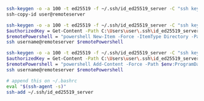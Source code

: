 ``` bash title="configure ssh key-based authentication (*nix)"
ssh-keygen -o -a 100 -t ed25519 -f ~/.ssh/id_ed25519_server -C "ssh key for remote server access"
ssh-copy-id user@remoteserver
```

``` bash title="configure ssh key-based authentication (windows-standard user)"
ssh-keygen -o -a 100 -t ed25519 -f ~/.ssh/id_ed25519_server -C "ssh key for remote server access"
$authorizedKey = Get-Content -Path C:\Users\user\.ssh\id_ed25519_server.pub
$remotePowershell = "powershell New-Item -Force -ItemType Directory -Path C:\Users\user\.ssh; Add-Content -Force -Path C:\Users\user\.ssh\authorized_keys -Value '$authorizedKey'"
ssh username@remoteserver $remotePowershell
```

``` bash title="configure ssh key-based authentication (windows-admin user)"
ssh-keygen -o -a 100 -t ed25519 -f ~/.ssh/id_ed25519_server -C "ssh key for remote server access"
$authorizedKey = Get-Content -Path C:\Users\user\.ssh\id_ed25519_server.pub
$remotePowershell = "powershell Add-Content -Force -Path $env:ProgramData\ssh\administrators_authorized_keys -Value '$authorizedKey';icacls.exe ""$env:ProgramData\ssh\administrators_authorized_keys"" /inheritance:r /grant ""Administrators:F"" /grant ""SYSTEM:F"""
ssh username@remoteserver $remotePowershell
```

``` bash title="configure ssh-agent to start every login"
# append this on ~/.bashrc
eval "$(ssh-agent -s)"
ssh-add ~/.ssh/id_ed25519_server
```
